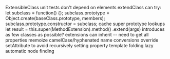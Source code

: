 ExtensibleClass unit tests don't depend on elements
extendClass can try:
  let subclass = function() {};
  subclass.prototype = Object.create(baseClass.prototype, members);
  subclass.prototype.constructor = subclass;
cache super prototype lookups
  let result = this.super(MethodExtension).method()
.extend(args) introduces as few classes as possible?
extensions can inherit -- need to get all properties
memoize camelCase/hyphenated name conversions
override setAttribute to avoid recursively setting property
template folding
lazy automatic node finding

